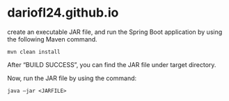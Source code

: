 # dariofl24.github.io

create an executable JAR file, and run the Spring Boot application by using the following Maven command.

```
mvn clean install
```

After “BUILD SUCCESS”, you can find the JAR file under target directory.

Now, run the JAR file by using the command:

```
java –jar <JARFILE>
```
 
